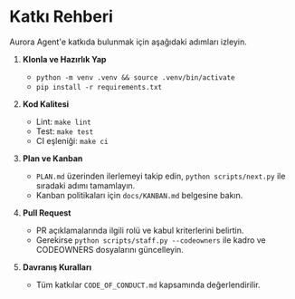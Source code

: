 # Katkı Rehberi

Aurora Agent'e katkıda bulunmak için aşağıdaki adımları izleyin.

1. **Klonla ve Hazırlık Yap**
   - `python -m venv .venv && source .venv/bin/activate`
   - `pip install -r requirements.txt`

2. **Kod Kalitesi**
   - Lint: `make lint`
   - Test: `make test`
   - CI eşleniği: `make ci`

3. **Plan ve Kanban**
   - `PLAN.md` üzerinden ilerlemeyi takip edin, `python scripts/next.py` ile sıradaki adımı tamamlayın.
   - Kanban politikaları için `docs/KANBAN.md` belgesine bakın.

4. **Pull Request**
   - PR açıklamalarında ilgili rolü ve kabul kriterlerini belirtin.
   - Gerekirse `python scripts/staff.py --codeowners` ile kadro ve CODEOWNERS dosyalarını güncelleyin.

5. **Davranış Kuralları**
   - Tüm katkılar `CODE_OF_CONDUCT.md` kapsamında değerlendirilir.
